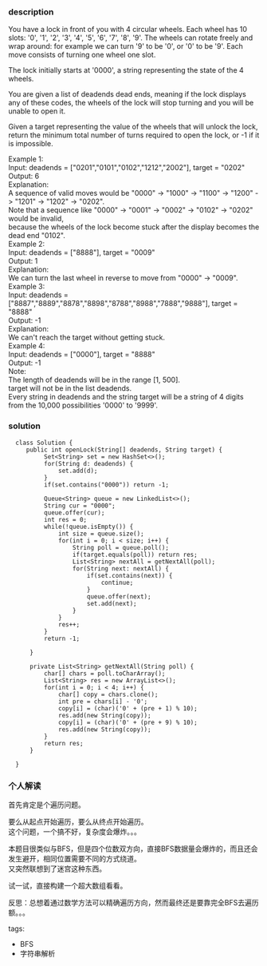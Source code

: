 ### description    
  You have a lock in front of you with 4 circular wheels. Each wheel has 10 slots: '0', '1', '2', '3', '4', '5', '6', '7', '8', '9'. The wheels can rotate freely and wrap around: for example we can turn '9' to be '0', or '0' to be '9'. Each move consists of turning one wheel one slot.  
    
  The lock initially starts at '0000', a string representing the state of the 4 wheels.  
    
  You are given a list of deadends dead ends, meaning if the lock displays any of these codes, the wheels of the lock will stop turning and you will be unable to open it.  
    
  Given a target representing the value of the wheels that will unlock the lock, return the minimum total number of turns required to open the lock, or -1 if it is impossible.  
    
  Example 1:  
  Input: deadends = ["0201","0101","0102","1212","2002"], target = "0202"  
  Output: 6  
  Explanation:  
  A sequence of valid moves would be "0000" -> "1000" -> "1100" -> "1200" -> "1201" -> "1202" -> "0202".  
  Note that a sequence like "0000" -> "0001" -> "0002" -> "0102" -> "0202" would be invalid,  
  because the wheels of the lock become stuck after the display becomes the dead end "0102".  
  Example 2:  
  Input: deadends = ["8888"], target = "0009"  
  Output: 1  
  Explanation:  
  We can turn the last wheel in reverse to move from "0000" -> "0009".  
  Example 3:  
  Input: deadends = ["8887","8889","8878","8898","8788","8988","7888","9888"], target = "8888"  
  Output: -1  
  Explanation:  
  We can't reach the target without getting stuck.  
  Example 4:  
  Input: deadends = ["0000"], target = "8888"  
  Output: -1  
  Note:  
  The length of deadends will be in the range [1, 500].  
  target will not be in the list deadends.  
  Every string in deadends and the string target will be a string of 4 digits from the 10,000 possibilities '0000' to '9999'.  
### solution    
```    
  class Solution {  
     public int openLock(String[] deadends, String target) {  
          Set<String> set = new HashSet<>();  
          for(String d: deadends) {  
              set.add(d);  
          }  
          if(set.contains("0000")) return -1;  
    
          Queue<String> queue = new LinkedList<>();  
          String cur = "0000";  
          queue.offer(cur);  
          int res = 0;  
          while(!queue.isEmpty()) {  
              int size = queue.size();  
              for(int i = 0; i < size; i++) {  
                  String poll = queue.poll();  
                  if(target.equals(poll)) return res;  
                  List<String> nextAll = getNextAll(poll);  
                  for(String next: nextAll) {  
                      if(set.contains(next)) {  
                          continue;  
                      }  
                      queue.offer(next);  
                      set.add(next);  
                  }  
              }  
              res++;  
          }  
          return -1;  
    
      }  
    
      private List<String> getNextAll(String poll) {  
          char[] chars = poll.toCharArray();  
          List<String> res = new ArrayList<>();  
          for(int i = 0; i < 4; i++) {  
              char[] copy = chars.clone();  
              int pre = chars[i] - '0';  
              copy[i] = (char)('0' + (pre + 1) % 10);  
              res.add(new String(copy));  
              copy[i] = (char)('0' + (pre + 9) % 10);  
              res.add(new String(copy));  
          }  
          return res;  
      }  
    
  }  
```    
    
### 个人解读    
  首先肯定是个遍历问题。  
    
  要么从起点开始遍历，要么从终点开始遍历。  
  这个问题，一个搞不好，复杂度会爆炸。。。  
    
  本题目很类似与BFS，但是四个位数双方向，直接BFS数据量会爆炸的，而且还会发生避开，相同位置需要不同的方式绕道。  
  又突然联想到了迷宫这种东西。  
    
  试一试，直接构建一个超大数组看看。  
    
  反思：总想着通过数学方法可以精确遍历方向，然而最终还是要靠完全BFS去遍历额。。。  
    
    
tags:    
  -  BFS   
  -  字符串解析   

